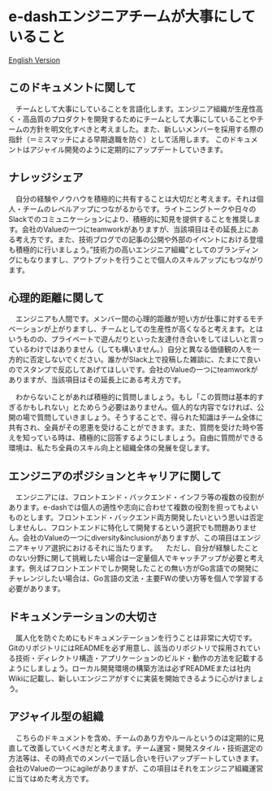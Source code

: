 # e-dashエンジニアチームが大事にしていること
[English Version](https://github.com/edash-product/edash-engineer-team-policy/blob/main/README-en.md)

## このドキュメントに関して
　チームとして大事にしていることを言語化します。エンジニア組織が生産性高く・高品質のプロダクトを開発するためにチームとして大事にしていることやチームの方針を明文化すべきと考えました。また、新しいメンバーを採用する際の指針（＝ミスマッチによる早期退職を防ぐ）として活用します。
このドキュメントはアジャイル開発のように定期的にアップデートしていきます。

## ナレッジシェア
　自分の経験やノウハウを積極的に共有することは大切だと考えます。それは個人・チームのレベルアップにつながるからです。ライトニングトークや日々のSlackでのコミュニケーションにより、積極的に知見を提供することを推奨します。会社のValueの一つにteamworkがありますが、当該項目はその延長上にある考え方です。また、技術ブログでの記事の公開や外部のイベントにおける登壇も積極的に行いましょう。”技術力の高いエンジニア組織”としてのブランディングにもなりますし、アウトプットを行うことで個人のスキルアップにもつながります。

## 心理的距離に関して
　エンジニアも人間です。メンバー間の心理的距離が短い方が仕事に対するモチベーションが上がりますし、チームとしての生産性が高くなると考えます。とはいうものの、プライベートで遊んだりといった友達付き合いをしてほしいと言っているわけではありません（しても構いません。）自分と異なる価値観の人を一方的に否定しないでください。誰かがSlack上で投稿した雑談に、たまにで良いのでスタンプで反応してあげてほしいです。会社のValueの一つにteamworkがありますが、当該項目はその延長上にある考え方です。

　わからないことがあれば積極的に質問しましょう。もし「この質問は基本的すぎるかもしれない」とためらう必要はありません。個人的な内容でなければ、公開の場で質問していきましょう。そうすることで、得られた知識はチーム全体に共有され、全員がその恩恵を受けることができます。また、質問を受けた時や答えを知っている時は、積極的に回答するようにしましょう。自由に質問ができる環境は、私たち全員のスキル向上と組織全体の発展を促します。

## エンジニアのポジションとキャリアに関して
　エンジニアには、フロントエンド・バックエンド・インフラ等の複数の役割があります。e-dashでは個人の適性や志向に合わせて複数の役割を担ってもよいものとします。フロントエンド・バックエンド両方開発したいという思いは否定しませんし、フロントエンドに特化して開発するという選択でも問題ありません。会社のValueの一つにdiversity&inclusionがありますが、この項目はエンジニアキャリア選択におけるそれに当たります。
　ただし、自分が経験したことのない分野に関して挑戦したい場合は一定量個人でキャッチアップが必要と考えます。例えばフロントエンドでしか開発したことの無い方がGo言語での開発にチャレンジしたい場合は、Go言語の文法・主要FWの使い方等を個人で学習する必要があります。

## ドキュメンテーションの大切さ
　属人化を防ぐためにもドキュメンテーションを行うことは非常に大切です。GitのリポジトリにはREADMEを必ず用意し、該当のリポジトリで採用されている技術・ディレクトリ構造・アプリケーションのビルド・動作の方法を記載するようにしましょう。ローカル開発環境の構築方法は必ずREADMEまたは社内Wikiに記載し、新しいエンジニアがすぐに実装を開始できるように心がけましょう。

## アジャイル型の組織
　こちらのドキュメントを含め、チームのあり方やルールというのは定期的に見直して改善していくべきだと考えます。チーム運営・開発スタイル・技術選定の方法等は、その時点でのメンバーで話し合いを行いアップデートしていきます。会社のValueの一つにagileがありますが、この項目はそれをエンジニア組織運営に当てはめた考え方です。